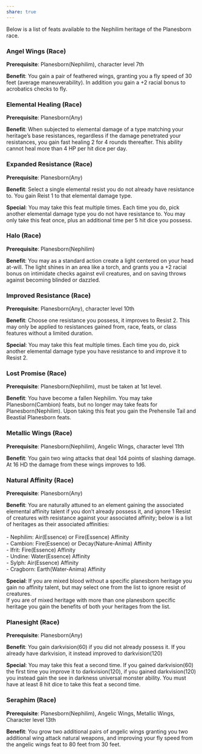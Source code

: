 ```yaml
---
share: true
---
```


Below is a list of feats available to the Nephilim heritage of the Planesborn race.

<h3><span><p>Angel Wings (Race)</p></span></h3><p><span><p><b>Prerequisite</b>:    Planesborn(Nephilim), character level 7th<br></p></span></p><p><span><p><b>Benefit</b>:    You gain a pair of feathered wings, granting you a fly speed of 30 feet (average maneuverability). In addition you gain a +2 racial bonus to acrobatics checks to fly.<br></p></span></p><h3><span><p>Elemental Healing (Race)</p></span></h3><p><span><p><b>Prerequisite</b>:    Planesborn(Any)<br></p></span></p><p><span><p><b>Benefit</b>:    When subjected to elemental damage of a type matching your heritage’s base resistances, regardless if the damage penetrated your resistances, you gain fast healing 2 for 4 rounds thereafter. This ability cannot heal more than 4 HP per hit dice per day.<br></p></span></p><h3><span><p>Expanded Resistance (Race)</p></span></h3><p><span><p><b>Prerequisite</b>:    Planesborn(Any)<br></p></span></p><p><span><p><b>Benefit</b>:    Select a single elemental resist you do not already have resistance to. You gain Reist 1 to that elemental damage type.<br></p></span></p><p><span><p><b>Special</b>:    You may take this feat multiple times. Each time you do, pick another elemental damage type you do not have resistance to. You may only take this feat once, plus an additional time per 5 hit dice you possess.<br></p></span></p><h3><span><p>Halo (Race)</p></span></h3><p><span><p><b>Prerequisite</b>:    Planesborn(Nephilim)<br></p></span></p><p><span><p><b>Benefit</b>:    You may as a standard action create a light centered on your head at-will. The light shines in an area like a torch, and grants you a +2 racial bonus on intimidate checks against evil creatures, and on saving throws against becoming blinded or dazzled.<br></p></span></p><h3><span><p>Improved Resistance (Race)</p></span></h3><p><span><p><b>Prerequisite</b>:    Planesborn(Any), character level 10th<br></p></span></p><p><span><p><b>Benefit</b>:    Choose one resistance you possess, it improves to Resist 2. This may only be applied to resistances gained from, race, feats, or class features without a limited duration.<br></p></span></p><p><span><p><b>Special</b>:    You may take this feat multiple times. Each time you do, pick another elemental damage type you have resistance to and improve it to Resist 2.<br></p></span></p><h3><span><p>Lost Promise (Race)</p></span></h3><p><span><p><b>Prerequisite</b>:    Planesborn(Nephilim), must be taken at 1st level.<br></p></span></p><p><span><p><b>Benefit</b>:    You have become a fallen Nephilim. You may take Planesborn(Cambion) feats, but no longer may take feats for Planesborn(Nephilim). Upon taking this feat you gain the Prehensile Tail and Beastial Planesborn feats.<br></p></span></p><h3><span><p>Metallic Wings (Race)</p></span></h3><p><span><p><b>Prerequisite</b>:    Planesborn(Nephilim), Angelic Wings, character level 11th<br></p></span></p><p><span><p><b>Benefit</b>:    You gain two wing attacks that deal 1d4 points of slashing damage. At 16 HD the damage from these wings improves to 1d6.<br></p></span></p><h3><span><p>Natural Affinity (Race)</p></span></h3><p><span><p><b>Prerequisite</b>:    Planesborn(Any)<br></p></span></p><p><span><p><b>Benefit</b>:    You are naturally attuned to an element gaining the associated elemental affinity talent if you don’t already possess it, and ignore 1 Resist of creatures with resistance against your associated affinity; below is a list of heritages as their associated affinities:<br><br>- Nephilim: Air(Essence) or Fire(Essence) Affinity<br>- Cambion: Fire(Essence) or Decay(Nature-Anima) Affinity<br>- Ifrit: Fire(Essence) Affinity<br>- Undine: Water(Essence) Affinity<br>- Sylph: Air(Essence) Affinity<br>- Cragborn: Earth(Water-Anima) Affinity<br></p></span></p><p><span><p><b>Special</b>:    If you are mixed blood without a specific planesborn heritage you gain no affinity talent, but may select one from the list to ignore resist of creatures.<br>If you are of mixed heritage with more than one planesborn specific heritage you gain the benefits of both your heritages from the list.<br></p></span></p><h3><span><p>Planesight (Race)</p></span></h3><p><span><p><b>Prerequisite</b>:    Planesborn(Any)<br></p></span></p><p><span><p><b>Benefit</b>:    You gain darkvision(60) if you did not already possess it. If you already have darkvision, it instead improved to darkvision(120)<br></p></span></p><p><span><p><b>Special</b>:    You may take this feat a second time. If you gained darkvision(60) the first time you improve it to darkvision(120), if you gained darkvision(120) you instead gain the see in darkness universal monster ability. You must have at least 8 hit dice to take this feat a second time.<br></p></span></p><h3><span><p>Seraphim (Race)</p></span></h3><p><span><p><b>Prerequisite</b>:    Planesborn(Nephilim), Angelic Wings, Metallic Wings, Character level 13th<br></p></span></p><p><span><p><b>Benefit</b>:    You grow two additional pairs of angelic wings granting you two additional wing attack natural weapons, and improving your fly speed from the angelic wings feat to 80 feet from 30 feet.<br></p></span></p>